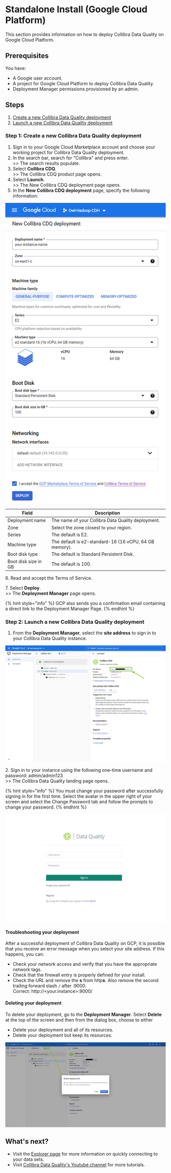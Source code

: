 # Standalone Install (Google Cloud Platform)

This section provides information on how to deploy Collibra Data Quality on Google Cloud Platform.&#x20;

## Prerequisites

You have:&#x20;

* A Google user account.
* A project for Google Cloud Platform to deploy Collibra Data Quality.
* Deployment Manager permissions provisioned by an admin.

## Steps

1. [Create a new Collibra Data Quality deployment](standalone-install-google-cloud-platform.md#step-1-create-a-new-collibra-data-quality-deployment)
2. [Launch a new Collibra Data Quality deployment](standalone-install-google-cloud-platform.md#step-2-launch-a-new-collibra-data-quality-deployment)

### Step 1: Create a new Collibra Data Quality deployment

1. Sign in to your Google Cloud Marketplace account and choose your working project for Collibra Data Quality deployment.
2. In the search bar, search for "Collibra" and press enter.\
   \>> The search results populate.
3. Select **Collibra CDQ**.\
   \>> The Collibra CDQ product page opens.
4. Select **Launch**.\
   \>> The New Collibra CDQ deployment page opens.
5. In the **New Collibra CDQ deployment** page, specify the following information:

![](../../.gitbook/assets/dq-google-cloud-marketplace-deployment-specifications.png)

| Field                | Description                                            |
| -------------------- | ------------------------------------------------------ |
| Deployment name      | The name of your Collibra Data Quality deployment.     |
| Zone                 | Select the zone closest to your region.                |
| Series               | The default is E2.                                     |
| Machine type         | The default is e2-standard-16 (16 vCPU, 64 GB memory). |
| Boot disk type       | The default is Standard Persistent Disk.               |
| Boot disk size in GB | The default is 100.                                    |

6\. Read and accept the Terms of Service.

7\. Select **Deploy**.\
&#x20;   \>> The **Deployment Manager** page opens.

{% hint style="info" %}
GCP also sends you a confirmation email containing a direct link to the Deployment Manager Page.
{% endhint %}

### Step 2: Launch a new Collibra Data Quality deployment

1. From the **Deployment Manager**, select the **site address** to sign in to your Collibra Data Quality instance.

![](../../.gitbook/assets/dq-google-cloud-marketplace-deployment-manager-success.png)

2\. Sign in to your instance using the following one-time username and password: admin/admin123\
&#x20;   \>> The Collibra Data Quality landing page opens.

{% hint style="info" %}
You must change your password after successfully signing in for the first time. Select the avatar in the upper right of your screen and select the Change Password tab and follow the prompts to change your password.
{% endhint %}

![A successful deployment shows the sign in page when you open your instance.](../../.gitbook/assets/dq-google-cloud-marketplace-successful-deployment.png)

#### Troubleshooting your deployment

After a successful deployment of Collibra Data Quality on GCP, it is possible that you receive an error message when you select your site address. If this happens, you can:

* Check your network access and verify that you have the appropriate network tags.
* Check that the firewall entry is properly defined for your install.
* Check the URL and remove the **s** from http**s**. Also remove the second trailing forward slash `/` after :9000.\
  Correct: http://\<your.instance>:9000/

#### Deleting your deployment

To delete your deployment, go to the **Deployment Manager**. Select **Delete** at the top of the screen and then from the dialog box, choose to either

* Delete your deployment and all of its resources.
* Delete your deployment but keep its resources.

![](../../.gitbook/assets/dq-google-cloud-marketplace-delete-deployment.png)

## What's next?

* Visit the [Explorer page](../../dq-visuals/more/explorer-2.md) for more information on quickly connecting to your data sets.
* Visit [Collibra Data Quality's Youtube channel](https://www.youtube.com/playlist?list=PLD2xg51w57tPl6q9NKwz90iuznQJamaB3) for more tutorials.
